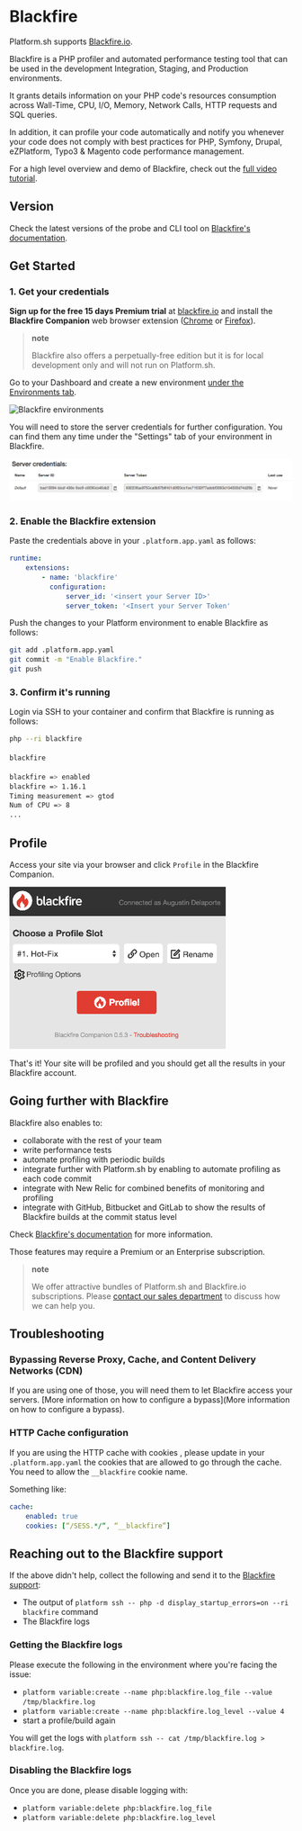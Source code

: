 # Blackfire

Platform.sh supports [Blackfire.io](https://blackfire.io/).

Blackfire is a PHP profiler and automated performance testing tool that can be
used in the development Integration, Staging, and Production environments.

It grants details information on your PHP code's resources consumption across
Wall-Time, CPU, I/O, Memory, Network Calls, HTTP requests and SQL queries.

In addition, it can profile your code automatically and notify you whenever your
code does not comply with best practices for PHP, Symfony, Drupal, eZPlatform,
Typo3 & Magento code performance management. 

For a high level overview and demo of Blackfire, check out the [full video tutorial](https://www.youtube.com/watch?v=-5icUW9pUH8).

## Version

Check the latest versions of the probe and CLI tool on [Blackfire's documentation](https://blackfire.io/docs/up-and-running/upgrade#latest-versions).

## Get Started

### 1. Get your credentials

**Sign up for the free 15 days Premium trial** at [blackfire.io](https://blackfire.io/pricing)
and install the **Blackfire Companion** web browser extension ([Chrome](https://chrome.google.com/webstore/detail/blackfire-companion/miefikpgahefdbcgoiicnmpbeeomffld)
or [Firefox](https://addons.mozilla.org/firefox/addon/blackfire/)).

> **note**
>
> Blackfire also offers a perpetually-free edition but it is for local development only and will not run on Platform.sh.

Go to your Dashboard and create a new environment [under the Environments tab](https://blackfire.io/my/environments).

![Blackfire environments](/images/blackfire-environments.png)

You will need to store the server credentials for further configuration. You can
find them any time under the "Settings" tab of your environment in Blackfire.

![Blackfire credentials](/images/blackfire-credentials.png)

### 2. Enable the Blackfire extension

Paste the credentials above in your `.platform.app.yaml` as follows:

```yaml
runtime:
    extensions:
        - name: 'blackfire'
          configuration:
              server_id: '<insert your Server ID>'
              server_token: '<Insert your Server Token'
```

Push the changes to your Platform environment to enable Blackfire as follows:

```bash
git add .platform.app.yaml
git commit -m "Enable Blackfire."
git push
```

### 3. Confirm it's running

Login via SSH to your container and confirm that Blackfire is running as follows:

```bash
php --ri blackfire

blackfire

blackfire => enabled
blackfire => 1.16.1
Timing measurement => gtod
Num of CPU => 8
...
```

## Profile

Access your site via your browser and click `Profile` in the Blackfire Companion.

![Blackfire Companion](/images/blackfire-companion.png)

That's it! Your site will be profiled and you should get all the results in your Blackfire account.

## Going further with Blackfire

Blackfire also enables to:
- collaborate with the rest of your team
- write performance tests
- automate profiling with periodic builds
- integrate further with Platform.sh by enabling to automate profiling as each
code commit
- integrate with New Relic for combined benefits of monitoring and profiling
- integrate with GitHub, Bitbucket and GitLab to show the results of Blackfire
builds at the commit status level

Check [Blackfire's documentation](https://blackfire.io/docs/introduction) for more information.

Those features may require a Premium or an Enterprise subscription.

> **note**
>
> We offer attractive bundles of Platform.sh and Blackfire.io subscriptions.
> Please [contact our sales department](https://platform.sh/contact/) to discuss how we can help you.

## Troubleshooting

### Bypassing Reverse Proxy, Cache, and Content Delivery Networks (CDN)
If you are using one of those, you will need them to let Blackfire access your servers.
[More information on how to configure a bypass](More information on how to configure a bypass).

### HTTP Cache configuration
If you are using the HTTP cache with cookies , please update in your `.platform.app.yaml`
the cookies that are allowed to go through the cache. You need to allow the `__blackfire` cookie name.

Something like:

```yaml
cache:
    enabled: true
    cookies: [“/SESS.*/“, “__blackfire”]
```

## Reaching out to the Blackfire support
If the above didn't help, collect the following and send it to the [Blackfire support](https://support.blackfire.io):

- The output of `platform ssh -- php -d display_startup_errors=on --ri blackfire` command
- The Blackfire logs

### Getting the Blackfire logs
Please execute the following in the environment where you're facing the issue:

- `platform variable:create --name php:blackfire.log_file --value /tmp/blackfire.log` 
- `platform variable:create --name php:blackfire.log_level --value 4` 
- start a profile/build again

You will get the logs with `platform ssh -- cat /tmp/blackfire.log > blackfire.log`.

### Disabling the Blackfire logs
Once you are done, please disable logging with:

- `platform variable:delete php:blackfire.log_file` 
- `platform variable:delete php:blackfire.log_level`
  
